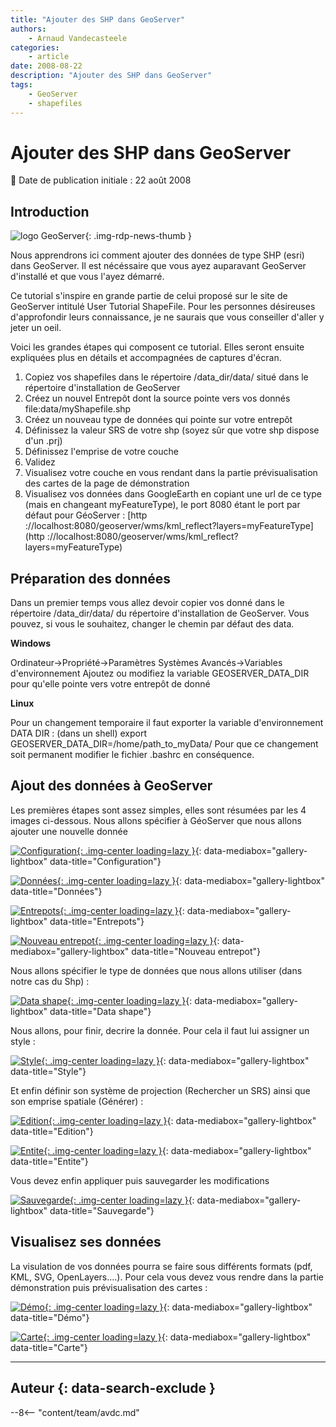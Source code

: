 ```yaml
---
title: "Ajouter des SHP dans GeoServer"
authors:
    - Arnaud Vandecasteele
categories:
    - article
date: 2008-08-22
description: "Ajouter des SHP dans GeoServer"
tags:
    - GeoServer
    - shapefiles
---
```


# Ajouter des SHP dans GeoServer

:calendar: Date de publication initiale : 22 août 2008

## Introduction

![logo GeoServer](https://cdn.geotribu.fr/img/logos-icones/logiciels_librairies/geoserver.png "logo GeoServer"){: .img-rdp-news-thumb }

Nous apprendrons ici comment ajouter des données de type SHP (esri) dans GeoServer. Il est nécéssaire que vous ayez auparavant GeoServer d'installé et que vous l'ayez démarré.

Ce tutorial s'inspire en grande partie de celui proposé sur le site de GeoServer intitulé User Tutorial ShapeFile. Pour les personnes désireuses d'approfondir leurs connaissance, je ne saurais que vous conseiller d'aller y jeter un oeil.

Voici les grandes étapes qui composent ce tutorial. Elles seront ensuite expliquées plus en détails et accompagnées de captures d'écran.

1. Copiez vos shapefiles dans le répertoire /data_dir/data/ situé dans le répertoire d'installation de GeoServer
2. Créez un nouvel Entrepôt dont la source pointe vers vos donnés file:data/myShapefile.shp
3. Créez un nouveau type de données qui pointe sur votre entrepôt
4. Définissez la valeur SRS de votre shp (soyez sûr que votre shp dispose d'un .prj)
5. Définissez l'emprise de votre couche
6. Validez
7. Visualisez votre couche en vous rendant dans la partie prévisualisation des cartes de la page de démonstration
8. Visualisez vos données dans GoogleEarth en copiant une url de ce type (mais en changeant myFeatureType), le port 8080 étant le port par défaut pour GéoServer : [http ://localhost:8080/geoserver/wms/kml_reflect?layers=myFeatureType](http ://localhost:8080/geoserver/wms/kml_reflect?layers=myFeatureType)

## Préparation des données

Dans un premier temps vous allez devoir copier vos donné dans le répertoire /data_dir/data/ du répertoire d'installation de GeoServer. Vous pouvez, si vous le souhaitez, changer le chemin par défaut des data.

**Windows**

Ordinateur->Propriété->Paramètres Systèmes Avancés->Variables d'environnement
Ajoutez ou modifiez la variable GEOSERVER_DATA_DIR pour qu'elle pointe vers votre entrepôt de donné

**Linux**

Pour un changement temporaire il faut exporter la variable d'environnement DATA DIR :
(dans un shell) export GEOSERVER_DATA_DIR=/home/path_to_myData/
Pour que ce changement soit permanent modifier le fichier .bashrc en conséquence.

## Ajout des données à GeoServer

Les premières étapes sont assez simples, elles sont résumées par les 4 images ci-dessous. Nous allons spécifier à GéoServer que nous allons ajouter une nouvelle donnée

[![Configuration](http://ks356007.kimsufi.com/arno/geotribu/img_site/tutoriaux/geoserver/configuration.jpg "Configuration"){: .img-center loading=lazy }](http://ks356007.kimsufi.com/arno/geotribu/img_site/tutoriaux/geoserver/configuration.jpg "Configuration"){: data-mediabox="gallery-lightbox" data-title="Configuration"}

[![Données](http://ks356007.kimsufi.com/arno/geotribu/img_site/tutoriaux/geoserver/donnees.jpg "Données"){: .img-center loading=lazy }](http://ks356007.kimsufi.com/arno/geotribu/img_site/tutoriaux/geoserver/donnees.jpg "Données"){: data-mediabox="gallery-lightbox" data-title="Données"}

[![Entrepots](http://ks356007.kimsufi.com/arno/geotribu/img_site/tutoriaux/geoserver/entrepots.jpg "Entrepots"){: .img-center loading=lazy }](http://ks356007.kimsufi.com/arno/geotribu/img_site/tutoriaux/geoserver/entrepots.jpg "Entrepots"){: data-mediabox="gallery-lightbox" data-title="Entrepots"}

[![Nouveau entrepot](http://ks356007.kimsufi.com/arno/geotribu/img_site/tutoriaux/geoserver/nouveau_entrepot.jpg "Nouveau entrepot"){: .img-center loading=lazy }](http://ks356007.kimsufi.com/arno/geotribu/img_site/tutoriaux/geoserver/nouveau_entrepot.jpg "Nouveau entrepot"){: data-mediabox="gallery-lightbox" data-title="Nouveau entrepot"}

Nous allons spécifier le type de données que nous allons utiliser (dans notre cas du Shp) :

[![Data shape](http://ks356007.kimsufi.com/arno/geotribu/img_site/tutoriaux/geoserver/data_shape.jpg "Data shape"){: .img-center loading=lazy }](http://ks356007.kimsufi.com/arno/geotribu/img_site/tutoriaux/geoserver/data_shape.jpg "Data shape"){: data-mediabox="gallery-lightbox" data-title="Data shape"}

Nous allons, pour finir, decrire la donnée. Pour cela il faut lui assigner un style :

[![Style](http://ks356007.kimsufi.com/arno/geotribu/img_site/tutoriaux/geoserver/style.jpg "Style"){: .img-center loading=lazy }](http://ks356007.kimsufi.com/arno/geotribu/img_site/tutoriaux/geoserver/style.jpg "Style"){: data-mediabox="gallery-lightbox" data-title="Style"}

Et enfin définir son système de projection (Rechercher un SRS) ainsi que son emprise spatiale (Générer) :

[![Edition](http://ks356007.kimsufi.com/arno/geotribu/img_site/tutoriaux/geoserver/edition.jpg "Edition"){: .img-center loading=lazy }](http://ks356007.kimsufi.com/arno/geotribu/img_site/tutoriaux/geoserver/edition.jpg "Edition"){: data-mediabox="gallery-lightbox" data-title="Edition"}

[![Entite](http://ks356007.kimsufi.com/arno/geotribu/img_site/tutoriaux/geoserver/entite.jpg "Entite"){: .img-center loading=lazy }](http://ks356007.kimsufi.com/arno/geotribu/img_site/tutoriaux/geoserver/entite.jpg "Entite"){: data-mediabox="gallery-lightbox" data-title="Entite"}

Vous devez enfin appliquer puis sauvegarder les modifications

[![Sauvegarde](http://ks356007.kimsufi.com/arno/geotribu/img_site/tutoriaux/geoserver/sauvegarde.jpg "Sauvegarde"){: .img-center loading=lazy }](http://ks356007.kimsufi.com/arno/geotribu/img_site/tutoriaux/geoserver/sauvegarde.jpg "Sauvegarde"){: data-mediabox="gallery-lightbox" data-title="Sauvegarde"}

## Visualisez ses données

La visulation de vos données pourra se faire sous différents formats (pdf, KML, SVG, OpenLayers....). Pour cela vous devez vous rendre dans la partie démonstration puis prévisualisation des cartes :

[![Démo](http://ks356007.kimsufi.com/arno/geotribu/img_site/tutoriaux/geoserver/demo.jpg "Démo"){: .img-center loading=lazy }](http://ks356007.kimsufi.com/arno/geotribu/img_site/tutoriaux/geoserver/demo.jpg "Démo"){: data-mediabox="gallery-lightbox" data-title="Démo"}

[![Carte](http://ks356007.kimsufi.com/arno/geotribu/img_site/tutoriaux/geoserver/carte.jpg "Carte"){: .img-center loading=lazy }](http://ks356007.kimsufi.com/arno/geotribu/img_site/tutoriaux/geoserver/carte.jpg "Carte"){: data-mediabox="gallery-lightbox" data-title="Carte"}

----

## Auteur {: data-search-exclude }

--8<-- "content/team/avdc.md"

